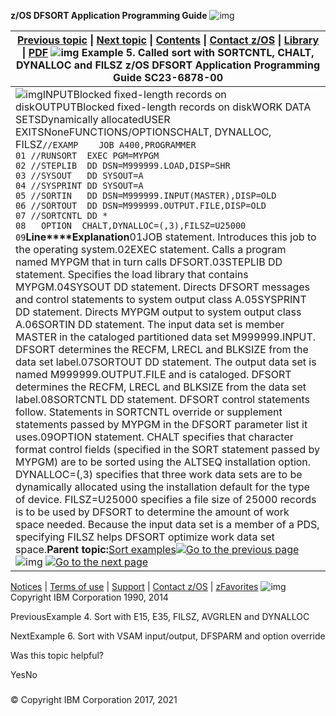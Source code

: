**z/OS DFSORT Application Programming Guide** ![img](https://www.ibm.com/docs/en/SSLTBW_2.1.0/com.ibm.zos.v2r1.icea100/zosspot.gif)

| [Previous topic](https://www.ibm.com/docs/en/SSLTBW_2.1.0/com.ibm.zos.v2r1.icea100/ice2ca_Example_4._Sort_with_E15__E35__FILSZ__AVGRLEN_and_DYNALLOC.htm) \| [Next topic](https://www.ibm.com/docs/en/SSLTBW_2.1.0/com.ibm.zos.v2r1.icea100/ice2ca_Example_6._Sort_with_VSAM_input_output__DFSPARM_and_option_override_.htm) \| [Contents](https://www.ibm.com/docs/en/SSLTBW_2.1.0/com.ibm.zos.v2r1.icea100/toc.htm) \| [Contact z/OS](https://www.ibm.com/docs/en/SSLTBW_2.1.0/com.ibm.zcontact.doc/webqs.html) \| [Library](https://www.ibm.com/docs/en/SSLTBW_2.1.0/com.ibm.zos.v2r1.ice/ice.htm) \| [PDF](http://publibz.boulder.ibm.com/epubs/pdf/ice2ca00.pdf)  ![img](https://www.ibm.com/docs/en/SSLTBW_2.1.0/com.ibm.zos.v2r1.icea100/c.gif) Example 5. Called sort with SORTCNTL, CHALT, DYNALLOC and FILSZ  z/OS DFSORT Application Programming Guide SC23-6878-00 |
| ------------------------------------------------------------ |
| ![img](https://www.ibm.com/docs/en/SSLTBW_2.1.0/com.ibm.zos.v2r1.icea100/dblue_rule.gif)INPUTBlocked fixed-length records on diskOUTPUTBlocked fixed-length records on diskWORK DATA SETSDynamically allocatedUSER EXITSNoneFUNCTIONS/OPTIONSCHALT, DYNALLOC, FILSZ`//EXAMP    JOB A400,PROGRAMMER                                  01 //RUNSORT  EXEC PGM=MYPGM                                       02 //STEPLIB  DD DSN=M999999.LOAD,DISP=SHR                         03 //SYSOUT   DD SYSOUT=A                                          04 //SYSPRINT DD SYSOUT=A                                          05 //SORTIN   DD DSN=M999999.INPUT(MASTER),DISP=OLD                06 //SORTOUT  DD DSN=M999999.OUTPUT.FILE,DISP=OLD                  07 //SORTCNTL DD *                                                 08   OPTION  CHALT,DYNALLOC=(,3),FILSZ=U25000                     09`**Line****Explanation**01JOB statement. Introduces this job to the operating system.02EXEC statement. Calls a program named MYPGM that in turn calls DFSORT.03STEPLIB DD statement. Specifies the load library that contains MYPGM.04SYSOUT DD statement. Directs DFSORT messages and control statements to system output class A.05SYSPRINT DD statement. Directs MYPGM output to system output class A.06SORTIN DD statement. The input data set is member MASTER in the cataloged partitioned data set M999999.INPUT. DFSORT determines the RECFM, LRECL and BLKSIZE from the data set label.07SORTOUT DD statement. The output data set is named M999999.OUTPUT.FILE and is cataloged. DFSORT determines the RECFM, LRECL and BLKSIZE from the data set label.08SORTCNTL DD statement. DFSORT control statements follow. Statements in SORTCNTL override or supplement statements passed by MYPGM in the DFSORT parameter list it uses.09OPTION statement. CHALT specifies that character format control fields (specified in the SORT statement passed by MYPGM) are to be sorted using the ALTSEQ installation option. DYNALLOC=(,3) specifies that three work data sets are to be dynamically allocated using the installation default for the type of device. FILSZ=U25000 specifies a file size of 25000 records is to be used by DFSORT to determine the amount of work space needed. Because the input data set is a member of a PDS, specifying FILSZ helps DFSORT optimize work data set space.**Parent topic:**[Sort examples](https://www.ibm.com/docs/en/SSLTBW_2.1.0/com.ibm.zos.v2r1.icea100/ice2ca_Sort_examples.htm)[![Go to the previous page](https://www.ibm.com/docs/en/SSLTBW_2.1.0/com.ibm.zos.v2r1.icea100/pageback.gif)](https://www.ibm.com/docs/en/SSLTBW_2.1.0/com.ibm.zos.v2r1.icea100/ice2ca_Example_4._Sort_with_E15__E35__FILSZ__AVGRLEN_and_DYNALLOC.htm) ![img](https://www.ibm.com/docs/en/SSLTBW_2.1.0/com.ibm.zos.v2r1.icea100/pagemid.gif) [![Go to the next page](https://www.ibm.com/docs/en/SSLTBW_2.1.0/com.ibm.zos.v2r1.icea100/pagenext.gif)](https://www.ibm.com/docs/en/SSLTBW_2.1.0/com.ibm.zos.v2r1.icea100/ice2ca_Example_6._Sort_with_VSAM_input_output__DFSPARM_and_option_override_.htm) |



[Notices](https://www.ibm.com/docs/en/SSLTBW_2.1.0/com.ibm.zaddinfo.doc/notices.html) | [Terms of use](http://www.ibm.com/legal/us/) | [Support](http://www.ibm.com/servers/eserver/zseries/zos/support/) | [Contact z/OS](https://www.ibm.com/docs/en/SSLTBW_2.1.0/com.ibm.zcontact.doc/webqs.html) | [zFavorites](http://www-03.ibm.com/systems/z/os/zos/library/zfavorites/)   ![img](https://www.ibm.com/docs/en/SSLTBW_2.1.0/com.ibm.zos.v2r1.icea100/copyright.gif)Copyright IBM Corporation 1990, 2014





PreviousExample 4. Sort with E15, E35, FILSZ, AVGRLEN and DYNALLOC

NextExample 6. Sort with VSAM input/output, DFSPARM and option override

Was this topic helpful?

YesNo



### 







### 















### 







### 



© Copyright IBM Corporation 2017, 2021